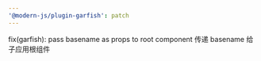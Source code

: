 ```yaml
---
'@modern-js/plugin-garfish': patch
---
```


fix(garfish): pass basename as props to root component
传递 basename 给子应用根组件
